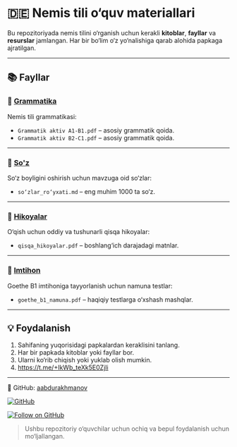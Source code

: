 # 🇩🇪 Nemis tili o‘quv materiallari

Bu repozitoriyada nemis tilini o‘rganish uchun kerakli **kitoblar**, **fayllar** va **resurslar** jamlangan. Har bir bo‘lim o‘z yo‘nalishiga qarab alohida papkaga ajratilgan.

---

## 📚 Fayllar

### 📁 [Grammatika](./Grammatika)
Nemis tili grammatikasi:
- `Grammatik aktiv A1-B1.pdf` – asosiy grammatik qoida.
- `Grammatik aktiv B2-C1.pdf` – asosiy grammatik qoida.

---

### 📁 [So'z](./So'z)
So‘z boyligini oshirish uchun mavzuga oid so‘zlar:
- `so‘zlar_ro‘yxati.md` – eng muhim 1000 ta so‘z.

---

### 📁 [Hikoyalar](./Hikoyalar)
O‘qish uchun oddiy va tushunarli qisqa hikoyalar:
- `qisqa_hikoyalar.pdf` – boshlang‘ich darajadagi matnlar.

---

### 📁 [Imtihon](./Imtihon)
Goethe B1 imtihoniga tayyorlanish uchun namuna testlar:
- `goethe_b1_namuna.pdf` – haqiqiy testlarga o‘xshash mashqlar.

---

## 💡 Foydalanish

1. Sahifaning yuqorisidagi papkalardan keraklisini tanlang.
2. Har bir papkada kitoblar yoki fayllar bor.
3. Ularni ko‘rib chiqish yoki yuklab olish mumkin.
4. https://t.me/+IkWb_teXk5E0Zjli
---
📘 GitHub: [aabdurakhmanov](https://github.com/aabdurakhmanov)

[![GitHub](https://img.shields.io/badge/GitHub-Visit-181717?logo=github&style=for-the-badge)](https://github.com/aabdurakhmanov)

[![Follow on GitHub](https://img.shields.io/badge/GitHub-Follow-blue?logo=github)](https://github.com/aabdurakhmanov)

> Ushbu repozitoriy o‘quvchilar uchun ochiq va bepul foydalanish uchun mo‘ljallangan.
